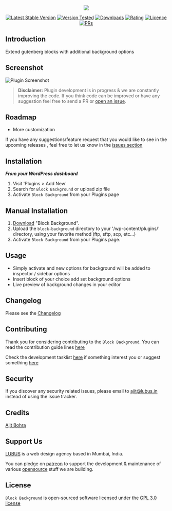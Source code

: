 <p align="center"><img src="https://user-images.githubusercontent.com/1039236/38085557-935d7ce8-336e-11e8-920e-dc2d46610c6a.png"></p>

<p align="center">
<a href="https://wordpress.org/plugins/block-background/"><img src="https://img.shields.io/wordpress/plugin/v/block-background.svg" alt="Latest Stable Version"></a> <a href="https://wordpress.org/plugins/block-background/"><img src="https://img.shields.io/wordpress/v/block-background.svg" alt="Version Tested"></a> <a href="https://wordpress.org/plugins/block-background/"><img src="https://img.shields.io/wordpress/plugin/dt/block-background.svg" alt="Downloads"></a> <a href="https://wordpress.org/plugins/block-background/"><img src="https://img.shields.io/wordpress/plugin/r/block-background.svg" alt="Rating"></a> <a href="https://wordpress.org/plugins/block-background/"><img src="https://img.shields.io/aur/license/yaourt.svg" alt="Licence"></a>
<a href="https://github.com/lubusin/block-background/blob/master/CONTRIBUTING.md"><img src="https://img.shields.io/badge/PRs-welcome-brightgreen.svg?style=flat-square" alt="PRs"></a>
</p>

## Introduction

Extend gutenberg blocks with additional background options

## Screenshot
![Plugin Screenshot](https://raw.githubusercontent.com/lubusIN/block-background/master/.wordpress-org/screenshot-1.gif)


>**Disclaimer:** Plugin development is in progress & we are constantly improving the code. If you think code can be improved or have any suggestion feel free to send a PR or [open an issue](https://github.com/lubusIN/block-background/issues).

## Roadmap

- More customization

If you have any suggestions/feature request that you would like to see in the upcoming releases , feel free to let us know in the [issues section](https://github.com/lubusIN/block-background/issues)


## Installation

***From your WordPress dashboard***
 1. Visit 'Plugins > Add New'
 2. Search for `Block Background`  or upload zip file
 3. Activate `Block Background` from your Plugins page

## Manual Installation
 1. [Download](https://wordpress.org/plugins/block-background/) "Block Background".
 2. Upload the `block-background` directory to your '/wp-content/plugins/' directory, using your favorite method (ftp, sftp, scp, etc...)
 3. Activate `Block Background` from your Plugins page.

## Usage

- Simply activate and new options for background will be added to inspector / sidebar options<br/>
- Insert block of your choice add set background options<br/>
- Live preview of background changes in your editor

## Changelog

Please see the [Changelog](CHANGELOG.md) 
## Contributing

Thank you for considering contributing to the `Block Background`. You can read the contribution guide lines [here](CONTRIBUTING.md)

Check the development tasklist [here](https://github.com/lubusIN/block-background/projects/1) if something interest you or suggest something [here](https://github.com/lubusIN/block-background/issues)

## Security

If you discover any security related issues, please email to [ajit@lubus.in](mailto:ajit@lubus.com) instead of using the issue tracker.

## Credits

[Ajit Bohra](http://https://twitter.com/ajitbohra)

##  Support Us
[LUBUS](http://lubus.in) is a web design agency based in Mumbai, India.

You can pledge on [patreon](https://www.patreon.com/lubus) to support the development & maintenance of various [opensource](https://github.com/lubusIN/) stuff we are building.

## License

`Block Background` is open-sourced software licensed under the [GPL 3.0 license](LICENSE)
